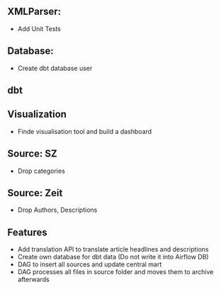 ## XMLParser:

- Add Unit Tests

## Database:

- Create dbt database user

## dbt

## Visualization

- Finde visualisation tool and build a dashboard

## Source: SZ

- Drop categories

## Source: Zeit

- Drop Authors, Descriptions

## Features

- Add translation API to translate article headlines and descriptions
- Create own database for dbt data (Do not write it into Airflow DB)
- DAG to insert all sources and update central mart
- DAG processes all files in source folder and moves them to archive afterwards